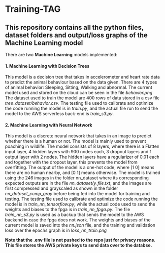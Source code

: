 # Training-TAG
## This repository contains all the python files, dataset folders and output/loss graphs of the Machine Learning model
There are two **Machine Learning** models implemented:

#### 1. Machine Learning with Decision Trees

This model is a decision tree that takes in accelerometer and heart rate data to predict the animal behaviour based on the data given. There are 4 types of animal behavior: Sleeping, Sitting, Walking and abnormal. The current model used and stored on the cloud can be seen in the file *behavior.png*. The dataset used to train the model are 400 rows of data stored in a csv file *tree_dataset/behavior.csv*. The testing file used to calibrate and optimize the code running the model is in *train.py*, and the actual file run to send the model to the AWS serverless back-end is *train_s3.py*.

#### 2. Machine Learning with Neural Network

This model is a discrete neural network that takes in an image to predict whether there is a human or not. The model is mainly used to prevent poaching in wildlife. The model consists of 8 layers, where there is a Flatten input layer, 4 hidden layers with 900 nodes each, 3 dropout layers and 1 output layer with 2 nodes. The hidden layers have a regularizer of 0.01 each and together with the dropout layer, this prevents the model from overfitting. The output of the model is a one-hot code, where [1 0] means there are no human nearby, and [0 1] means otherwise. The model is trained using the 246 images in the folder nn_dataset where its corresponding expected outputs are in the file *nn_dataset/y_file.txt*, and the images are first compressed and grayscaled as shown in the folder *nn_dataset_comp_gray* before being fed into the model for training and testing. The testing file used to calibrate and optimize the code running the model is in *train_nn_tensorflow.py*, while the actual code used to send the weights and biases to the fpga is in *train_nn_fpga.py*. The file *train_nn_s3.py* is used as a backup that sends the model to the AWS backend in case the fpga does not work. The weights and biases of the current model is saved into the *nn.json* file, and the training and validation loss over the epochs graph is in *loss_nn_train.png*

**Note that the .env file is not pushed to the repo just for privacy reasons. This file stores the AWS private keys to send data over to the databse.**